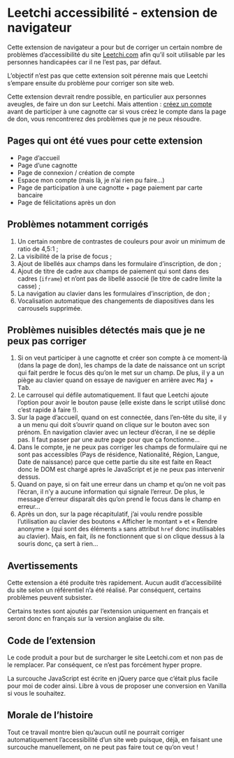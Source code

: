 # Leetchi accessibilité - extension de navigateur

Cette extension de navigateur a pour but de corriger un certain nombre de problèmes d’accessibilité du site [Leetchi.com](https://www.leetchi.com/) afin qu’il soit utilisable par les personnes handicapées car il ne l’est pas, par défaut.

L’objectif n’est pas que cette extension soit pérenne mais que Leetchi s’empare ensuite du problème pour corriger son site web.

Cette extension devrait rendre possible, en particulier aux personnes aveugles, de faire un don sur Leetchi. Mais attention : [créez un compte](https://www.leetchi.com/fr/User/Authenticate?returnUrl=%2F) avant de participer à une cagnotte car si vous créez le compte dans la page de don, vous rencontrerez des problèmes que je ne peux résoudre.

## Pages qui ont été vues pour cette extension

- Page d’accueil
- Page d’une cagnotte
- Page de connexion / création de compte
- Espace mon compte (mais là, je n’ai rien pu faire…)
- Page de participation à une cagnotte + page paiement par carte bancaire
- Page de félicitations après un don

## Problèmes notamment corrigés

1. Un certain nombre de contrastes de couleurs pour avoir un minimum de ratio de 4,5:1 ;
1. La visibilité de la prise de focus ;
1. Ajout de libellés aux champs dans les formulaire d’inscription, de don ;
1. Ajout de titre de cadre aux champs de paiement qui sont dans des cadres (`iframe`) et n’ont pas de libellé associé (le titre de cadre limite la casse) ;
1. La navigation au clavier dans les formulaires d’inscription, de don ;
1. Vocalisation automatique des changements de diapositives dans les carrousels supprimée.

## Problèmes nuisibles détectés mais que je ne peux pas corriger

1. Si on veut participer à une cagnotte et créer son compte à ce moment-là (dans la page de don), les champs de la date de naissance ont un script qui fait perdre le focus dès qu’on le met sur un champ. De plus, il y a un piège au clavier quand on essaye de naviguer en arrière avec <kbd>Maj</kbd> + <kbd>Tab</kbd>.
1. Le carrousel qui défile automatiquement. Il faut que Leetchi ajoute l’option pour avoir le bouton pause (elle existe dans le script utilisé donc c’est rapide à faire !).
1. Sur la page d’accueil, quand on est connectée, dans l’en-tête du site, il y a un menu qui doit s’ouvrir quand on clique sur le bouton avec son prénom. En navigation clavier avec un lecteur d’écran, il ne se déplie pas. Il faut passer par une autre page pour que ça fonctionne…
1. Dans le compte, je ne peux pas corriger les champs de formulaire qui ne sont pas accessibles (Pays de résidence, Nationalité, Région, Langue, Date de naissance) parce que cette partie du site est faite en React donc le DOM est chargé après le JavaScript et je ne peux pas intervenir dessus.
1. Quand on paye, si on fait une erreur dans un champ et qu’on ne voit pas l’écran, il n’y a aucune information qui signale l’erreur. De plus, le message d’erreur disparaît dès qu’on prend le focus dans le champ en erreur…
1. Après un don, sur la page récapitulatif, j’ai voulu rendre possible l’utilisation au clavier des boutons « Afficher le montant » et « Rendre anonyme » (qui sont des éléments `a` sans attribut `href` donc inutilisables au clavier). Mais, en fait, ils ne fonctionnent que si on clique dessus à la souris donc, ça sert à rien…

## Avertissements

Cette extension a été produite très rapidement. Aucun audit d’accessibilité du site selon un référentiel n’a été réalisé. Par conséquent, certains problèmes peuvent subsister.

Certains textes sont ajoutés par l’extension uniquement en français et seront donc en français sur la version anglaise du site.

## Code de l’extension

Le code produit a pour but de surcharger le site Leetchi.com et non pas de le remplacer. Par conséquent, ce n’est pas forcément hyper propre.

La surcouche JavaScript est écrite en jQuery parce que c’était plus facile pour moi de coder ainsi. Libre à vous de proposer une conversion en Vanilla si vous le souhaitez.

## Morale de l’histoire

Tout ce travail montre bien qu’aucun outil ne pourrait corriger automatiquement l’accessibilité d’un site web puisque, déjà, en faisant une surcouche manuellement, on ne peut pas faire tout ce qu’on veut !
